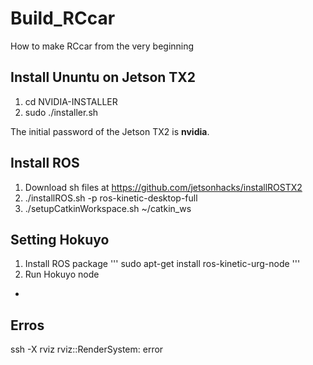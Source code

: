 # Build_RCcar
How to make RCcar from the very beginning
## Install Ununtu on Jetson TX2
1. cd NVIDIA-INSTALLER
2. sudo ./installer.sh

The initial password of the Jetson TX2 is **nvidia**.

## Install ROS
1. Download sh files at https://github.com/jetsonhacks/installROSTX2
2. ./installROS.sh -p ros-kinetic-desktop-full
3. ./setupCatkinWorkspace.sh ~/catkin_ws

## Setting Hokuyo
1. Install ROS package
  '''
  sudo apt-get install ros-kinetic-urg-node
  '''
2. Run Hokuyo node
  *
##


## Erros
ssh -X
rviz
rviz::RenderSystem: error
